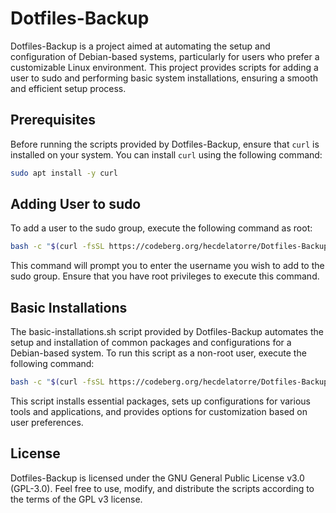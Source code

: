 # Dotfiles-Backup

Dotfiles-Backup is a project aimed at automating the setup and configuration of Debian-based systems, particularly for users who prefer a customizable Linux environment. This project provides scripts for adding a user to sudo and performing basic system installations, ensuring a smooth and efficient setup process.

## Prerequisites

Before running the scripts provided by Dotfiles-Backup, ensure that `curl` is installed on your system. You can install `curl` using the following command:

```bash
sudo apt install -y curl
```

## Adding User to sudo

To add a user to the sudo group, execute the following command as root:

```bash
bash -c "$(curl -fsSL https://codeberg.org/hecdelatorre/Dotfiles-Backup/raw/branch/main/add_user_sudo.sh)"
```

This command will prompt you to enter the username you wish to add to the sudo group. Ensure that you have root privileges to execute this command.

## Basic Installations

The basic-installations.sh script provided by Dotfiles-Backup automates the setup and installation of common packages and configurations for a Debian-based system. To run this script as a non-root user, execute the following command:

```bash
bash -c "$(curl -fsSL https://codeberg.org/hecdelatorre/Dotfiles-Backup/raw/branch/main/basic-installations.sh)"
```

This script installs essential packages, sets up configurations for various tools and applications, and provides options for customization based on user preferences.

## License

Dotfiles-Backup is licensed under the GNU General Public License v3.0 (GPL-3.0). Feel free to use, modify, and distribute the scripts according to the terms of the GPL v3 license.